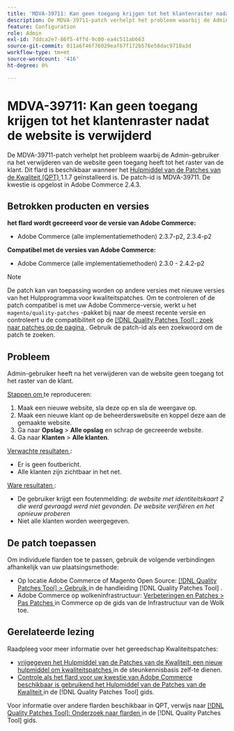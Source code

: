 ```yaml
---
title: 'MDVA-39711: Kan geen toegang krijgen tot het klantenraster nadat de website is verwijderd'
description: De MDVA-39711-patch verhelpt het probleem waarbij de Admin-gebruiker na het verwijderen van de website geen toegang heeft tot het raster van de klant. Deze patch is beschikbaar wanneer [Quality Patches Tool (QPT)] (https://experienceleague.adobe.com/nl/docs/commerce-operations/tools/quality-patches-tool/quality-patches-tool-to-self-serve-quality-patches) 1.1.7 is geïnstalleerd. De patch-id is MDVA-39711. De kwestie is opgelost in Adobe Commerce 2.4.3.
feature: Configuration
role: Admin
exl-id: 7ddca2e7-86f5-4ffd-9c00-ea4c511ab663
source-git-commit: 011a6f46f76029eaf67f172b576e58dac9710a3d
workflow-type: tm+mt
source-wordcount: '416'
ht-degree: 0%

---
```


# MDVA-39711: Kan geen toegang krijgen tot het klantenraster nadat de website is verwijderd

De MDVA-39711-patch verhelpt het probleem waarbij de Admin-gebruiker na het verwijderen van de website geen toegang heeft tot het raster van de klant. Dit flard is beschikbaar wanneer het [ Hulpmiddel van de Patches van de Kwaliteit (QPT) ](https://experienceleague.adobe.com/nl/docs/commerce-operations/tools/quality-patches-tool/quality-patches-tool-to-self-serve-quality-patches) 1.1.7 geïnstalleerd is. De patch-id is MDVA-39711. De kwestie is opgelost in Adobe Commerce 2.4.3.

## Betrokken producten en versies

**het flard wordt gecreeerd voor de versie van Adobe Commerce:**

* Adobe Commerce (alle implementatiemethoden) 2.3.7-p2, 2.3.4-p2

**Compatibel met de versies van Adobe Commerce:**

* Adobe Commerce (alle implementatiemethoden) 2.3.0 - 2.4.2-p2

>[!NOTE]
>
>De patch kan van toepassing worden op andere versies met nieuwe versies van het Hulpprogramma voor kwaliteitspatches. Om te controleren of de patch compatibel is met uw Adobe Commerce-versie, werkt u het `magento/quality-patches` -pakket bij naar de meest recente versie en controleert u de compatibiliteit op de [[!DNL Quality Patches Tool] : zoek naar patches op de pagina ](https://experienceleague.adobe.com/nl/docs/commerce-operations/tools/quality-patches-tool/quality-patches-tool-to-self-serve-quality-patches) . Gebruik de patch-id als een zoekwoord om de patch te zoeken.

## Probleem

Admin-gebruiker heeft na het verwijderen van de website geen toegang tot het raster van de klant.

<u> Stappen om </u> te reproduceren:

1. Maak een nieuwe website, sla deze op en sla de weergave op.
1. Maak een nieuwe klant op de beheerderswebsite en koppel deze aan de gemaakte website.
1. Ga naar **Opslag** > **Alle opslag** en schrap de gecreeerde website.
1. Ga naar **Klanten** > **Alle klanten**.

<u> Verwachte resultaten </u>:

* Er is geen foutbericht.
* Alle klanten zijn zichtbaar in het net.

<u> Ware resultaten </u>:

* De gebruiker krijgt een foutenmelding: *de website met identiteitskaart 2 die werd gevraagd werd niet gevonden. De website verifiëren en het opnieuw proberen*
* Niet alle klanten worden weergegeven.

## De patch toepassen

Om individuele flarden toe te passen, gebruik de volgende verbindingen afhankelijk van uw plaatsingsmethode:

* Op locatie Adobe Commerce of Magento Open Source: [[!DNL Quality Patches Tool] > Gebruik ](/help/tools/quality-patches-tool/usage.md) in de handleiding [!DNL Quality Patches Tool] .
* Adobe Commerce op wolkeninfrastructuur: [ Verbeteringen en Patches > Pas Patches ](https://experienceleague.adobe.com/docs/commerce-cloud-service/user-guide/develop/upgrade/apply-patches.html?lang=nl-NL) in Commerce op de gids van de Infrastructuur van de Wolk toe.

## Gerelateerde lezing

Raadpleeg voor meer informatie over het gereedschap Kwaliteitspatches:

* [ vrijgegeven het Hulpmiddel van de Patches van de Kwaliteit: een nieuw hulpmiddel om kwaliteitspatches ](https://experienceleague.adobe.com/nl/docs/commerce-operations/tools/quality-patches-tool/quality-patches-tool-to-self-serve-quality-patches) in de steunkennisbasis zelf-te dienen.
* [ Controle als het flard voor uw kwestie van Adobe Commerce beschikbaar is gebruikend het Hulpmiddel van de Patches van de Kwaliteit ](/help/tools/quality-patches-tool/patches-available-in-qpt/check-patch-for-magento-issue-with-magento-quality-patches.md) in de [!DNL Quality Patches Tool] gids.

Voor informatie over andere flarden beschikbaar in QPT, verwijs naar [[!DNL Quality Patches Tool]: Onderzoek naar flarden ](https://experienceleague.adobe.com/tools/commerce-quality-patches/index.html?lang=nl-NL) in de [!DNL Quality Patches Tool] gids.
